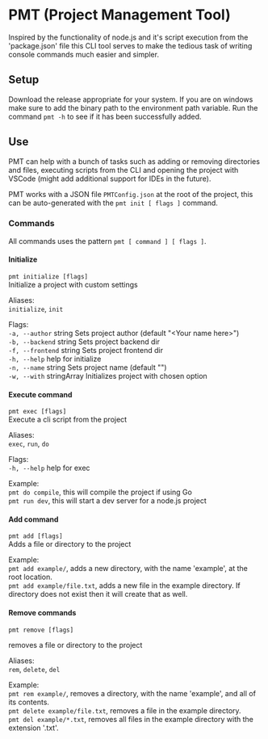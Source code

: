 # PMT (Project Management Tool)

Inspired by the functionality of node.js and it's script execution from the 'package.json' file this CLI tool serves to make the tedious task of writing console commands much easier and simpler.

## Setup

Download the release appropriate for your system. If you are on windows make sure to add the binary path to the environment path variable.
Run the command `pmt -h` to see if it has been successfully added.

## Use

PMT can help with a bunch of tasks such as adding or removing directories and files, executing scripts from the CLI and opening the project with VSCode (might add additional support for IDEs in the future).

PMT works with a JSON file `PMTConfig.json` at the root of the project, this can be auto-generated with the `pmt init [ flags ]` command.

### Commands

All commands uses the pattern `pmt [ command ] [ flags ]`.

#### Initialize

`pmt initialize [flags]`\
Initialize a project with custom settings

Aliases:\
`initialize`, `init`

Flags:\
`-a, --author` string Sets project author (default "\<Your name here>")\
`-b, --backend` string Sets project backend dir\
`-f, --frontend` string Sets project frontend dir\
`-h, --help` help for initialize\
`-n, --name` string Sets project name (default "<Project name here>")\
`-w, --with` stringArray Initializes project with chosen option

#### Execute command

`pmt exec [flags]`\
Execute a cli script from the project

Aliases:\
`exec`, `run`, `do`

Flags:\
`-h, --help` help for exec

Example:\
`pmt do compile`, this will compile the project if using Go\
`pmt run dev`, this will start a dev server for a node.js project

#### Add command

`pmt add [flags]`\
Adds a file or directory to the project

Example:\
`pmt add example/`, adds a new directory, with the name 'example', at the root location.\
`pmt add example/file.txt`, adds a new file in the example directory. If directory does not exist then it will create that as well.

#### Remove commands

`pmt remove [flags]`

removes a file or directory to the project

Aliases:\
`rem`, `delete`, `del`

Example:\
`pmt rem example/`, removes a directory, with the name 'example', and all of its contents.\
`pmt delete example/file.txt`, removes a file in the example directory.\
`pmt del example/*.txt`, removes all files in the example directory with the extension '.txt'.
